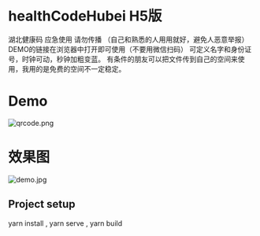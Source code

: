 # healthCodeHubei H5版 
湖北健康码 应急使用 请勿传播 （自己和熟悉的人用用就好，避免人恶意举报）
DEMO的链接在浏览器中打开即可使用（不要用微信扫码）
可定义名字和身份证号，时钟可动，秒钟加粗变蓝。
有条件的朋友可以把文件传到自己的空间来使用，我用的是免费的空间不一定稳定。

# Demo
![qrcode.png](https://s2.loli.net/2022/04/19/8fOlFEqya2UZznW.png)
# 效果图
![demo.jpg](https://s2.loli.net/2022/04/19/NTGQ9O5Lki4Df6y.jpg)
## Project setup
yarn install , yarn serve , yarn build
